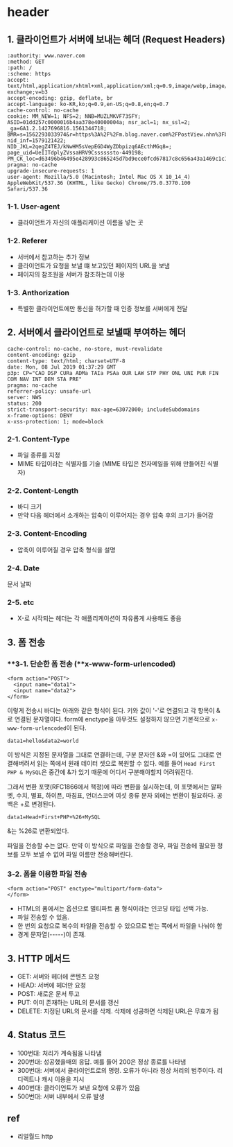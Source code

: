 # header

## 1. 클라이언트가 서버에 보내는 헤더 \(Request Headers\)

```text
:authority: www.naver.com
:method: GET
:path: /
:scheme: https
accept: text/html,application/xhtml+xml,application/xml;q=0.9,image/webp,image/apng,*/*;q=0.8,application/signed-exchange;v=b3
accept-encoding: gzip, deflate, br
accept-language: ko-KR,ko;q=0.9,en-US;q=0.8,en;q=0.7
cache-control: no-cache
cookie: MM_NEW=1; NFS=2; NNB=MUZLMKVF73SFY; ASID=01dd257c0000016b4aa378e40000004a; nsr_acl=1; nx_ssl=2; _ga=GA1.2.1427696816.1561344718; BMR=s=1562293033974&r=https%3A%2F%2Fm.blog.naver.com%2FPostView.nhn%3FblogId%3Dksp4797%26logNo%3D221412315086%26proxyReferer%3Dhttps%253A%252F%252Fwww.google.com%252F&r2=https%3A%2F%2Fwww.google.com%2F; nid_inf=1579121422; NID_JKL=2qegZ4TEJ/kNwHM5sVepEGD4WyZDbpizq6AEcthMGq8=; page_uid=UeIITdplyZVssaHRV9Cssssssto-449198; PM_CK_loc=d63496b46495e428993c865245d7bd9ece0fcd67817c8c656a43a1469c1c185f
pragma: no-cache
upgrade-insecure-requests: 1
user-agent: Mozilla/5.0 (Macintosh; Intel Mac OS X 10_14_4) AppleWebKit/537.36 (KHTML, like Gecko) Chrome/75.0.3770.100 Safari/537.36
```

### 1-1. User-agent

* 클라이언트가 자신의 애플리케이션 이름을 넣는 곳

### 1-2. Referer

* 서버에서 참고하는 추가 정보
* 클라이언트가 요청을 보낼 떄 보고있던 페이지의 URL을 보냄
* 페이지의 참조원을 서버가 참조하는데 이용

### 1-3. Anthorization

* 특별한 클라이언트에만 통신을 허가할 때 인증 정보를 서버에게 전달

## 2. 서버에서 클라이언트로 보낼때 부여하는 헤더

```text
cache-control: no-cache, no-store, must-revalidate
content-encoding: gzip
content-type: text/html; charset=UTF-8
date: Mon, 08 Jul 2019 01:37:29 GMT
p3p: CP="CAO DSP CURa ADMa TAIa PSAa OUR LAW STP PHY ONL UNI PUR FIN COM NAV INT DEM STA PRE"
pragma: no-cache
referrer-policy: unsafe-url
server: NWS
status: 200
strict-transport-security: max-age=63072000; includeSubdomains
x-frame-options: DENY
x-xss-protection: 1; mode=block
```

### 2-1. Content-Type

* 파일 종류를 지정
* MIME 타입이라는 식별자를 기술 \(MIME 타입은 전자메일을 위해 만들어진 식별자\)

### 2-2. Content-Length

* 바디 크기
* 만약 다음 헤더에서 소개하는 압축이 이루어지는 경우 압축 후의 크기가 들어감

### 2-3. Content-Encoding

* 압축이 이루어질 경우 압축 형식을 설명

### 2-4. Date

문서 날짜

### 2-5. etc

* X-로 시작되는 헤더는 각 애플리케이션이 자유롭게 사용해도 좋음

## 3. 폼 전송

### **3-1. 단순한 폼 전송 \(**x-www-form-urlencoded\)

```text
<form action="POST">
  <input name="data1">
  <input name="data2">
</form>
```

이렇게 전송시 바디는 아래와 같은 형식이 된다. 키와 값이 '-'로 연결되고 각 항목이 &로 연결된 문자열이다. form에 enctype을 아무것도 설정하지 않으면 기본적으로 `x-www-form-urlencoded`이 된다.

```text
data1=hello&data2=world
```

이 방식은 지정된 문자열을 그대로 연결하는데, 구분 문자인 &와 =이 있어도 그대로 연결해버려서 읽는 쪽에서 원래 데이터 셋으로 복원할 수 없다. 예를 들어 `Head First PHP & MySQL`은 중간에 &가 있기 때문에 어디서 구분해야할지 어려워진다.

그래서 변환 포맷\(RFC1866에서 책정\)에 따라 변환을 실시하는데, 이 포맷에서는 알파벳, 수치, 별표, 하이픈, 마침표, 언더스코어 여섯 종류 문자 외에는 변환이 필요하다. 공백은 +로 변경된다.

```text
data1=Head+First+PHP+%26+MySQL
```

&는 %26로 변환되었다.

파일을 전송할 수는 없다. 만약 이 방식으로 파일을 전송할 경우, 파일 전송에 필요한 정보를 모두 보낼 수 없어 파일 이름만 전송해버린다.

### **3-2. 폼을 이용한 파일 전송**

```text
<form action="POST" enctype="multipart/form-data">
</form>
```

* HTML의 폼에서는 옵션으로 멀티파트 폼 형식이라는 인코딩 타입 선택 가능.
* 파일 전송할 수 있음.
* 한 번의 요청으로 복수의 파일을 전송할 수 있으므로 받는 쪽에서 파일을 나눠야 함
* 경계 문자열\(-----\)이 존재. 

## 3. HTTP 메서드

* GET: 서버와 헤더에 콘텐츠 요청
* HEAD: 서버에 헤더만 요청
* POST: 새로운 문서 투고
* PUT: 이미 존재하는 URL의 문서를 갱신
* DELETE: 지정된 URL의 문서를 삭제. 삭제에 성공하면 삭제된 URL은 무효가 됨

## 4. Status 코드

* 100번대: 처리가 계속됨을 나타냄
* 200번대: 성공했을때의 응답. 예를 들어 200은 정상 종료를 나타냄
* 300번대: 서버에서 클라이언트로의 명령. 오류가 아니라 정상 처리의 범주이다. 리디렉트나 캐시 이용을 지시
* 400번대: 클라이언트가 보낸 요청에 오류가 있음
* 500번대: 서버 내부에서 오류 발생

## ref

* 리얼월드 http

